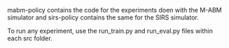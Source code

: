 mabm-policy contains the code for the experiments doen with the M-ABM simulator and sirs-policy contains the same for the SIRS simulator.

To run any experiment, use the run_train.py and run_eval.py files within each src folder.
